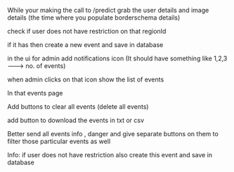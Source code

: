 While your making the call to /predict grab the user details and image details (the time where you populate borderschema details)

check if user does not have restriction on that regionId 

if it has then create a new event and save in database

in the ui for admin add notifications icon (It should have something like 1,2,3 ---> no. of events)

when admin clicks on that icon show the list of events 

In that events page 

Add buttons to clear all events (delete all events)

add button to download the events in txt or csv

Better send all events info , danger  and give separate buttons on them to filter those particular events as well 

Info: if user does not have restriction also create this event and save in database
